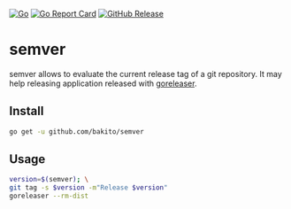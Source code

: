 [![Go](https://github.com/bakito/semver/actions/workflows/go.yml/badge.svg)](https://github.com/bakito/semver/actions/workflows/go.yml)
[![Go Report Card](https://goreportcard.com/badge/github.com/bakito/semver)](https://goreportcard.com/report/github.com/bakito/semver)
[![GitHub Release](https://img.shields.io/github/release/bakito/semver.svg?style=flat)](https://github.com/bakito/semver/releases)
# semver

semver allows to evaluate the current release tag of a git repository.
It may help releasing application released with [goreleaser](https://github.com/goreleaser/goreleaser).

## Install 

```bash
go get -u github.com/bakito/semver
```

## Usage
```bash
version=$(semver); \
git tag -s $version -m"Release $version"
goreleaser --rm-dist
```